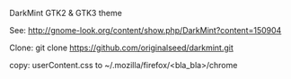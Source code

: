 DarkMint GTK2 & GTK3 theme

See: http://gnome-look.org/content/show.php/DarkMint?content=150904

Clone: git clone https://github.com/originalseed/darkmint.git


copy: 
userContent.css to ~/.mozilla/firefox/<bla_bla>/chrome 
